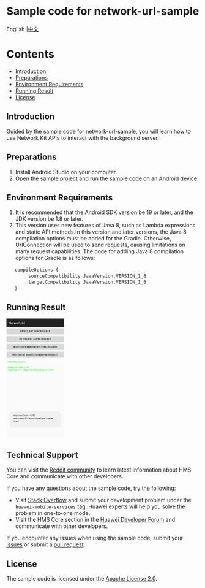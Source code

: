 # Sample code for network-url-sample

English |[中文](./README-zh.md)
# Contents

 * [Introduction](#introduction)
 * [Preparations](#preparations)
 * [Environment Requirements](#environment-requirements)
 * [Running Result](#running-result)
 * [License](#license)

## Introduction
   Guided by the sample code for network-url-sample, you will learn how to use Network Kit APIs to interact with the background server. 

## Preparations
   1. Install Android Studio on your computer.
   2. Open the sample project and run the sample code on an Android device.

## Environment Requirements
   1. It is recommended that the Android SDK version be 19 or later, and the JDK version be 1.8 or later.
   2. This version uses new features of Java 8, such as Lambda expressions and static API methods.In this version and later versions, the Java 8 compilation options must be added for the Gradle. Otherwise, UrlConnection will be used to send requests, causing limitations on many request capabilities. The code for adding Java 8 compilation options for Gradle is as follows:
```
   compileOptions {
        sourceCompatibility JavaVersion.VERSION_1_8
        targetCompatibility JavaVersion.VERSION_1_8
   }
```
## Running Result
   <img src="images/result.jpg" width=30% height = 30%>

## Technical Support
You can visit the [Reddit community](https://www.reddit.com/r/HuaweiDevelopers/) to learn latest information about HMS Core and communicate with other developers. 

If you have any questions about the sample code, try the following:
- Visit
  [Stack Overflow](https://stackoverflow.com/questions/tagged/huawei-mobile-services)
  and submit your development problem under the `huawei-mobile-services`
  tag. Huawei experts will help you solve the problem in one-to-one
  mode.
- Visit the HMS Core section in the
  [Huawei Developer Forum](https://forums.developer.huawei.com/forumPortal/en/forum/hms-core)
  and communicate with other developers.

If you encounter any issues when using the sample code, submit your
[issues](https://github.com/HMS-Core/hms-network-demo/issues) or submit
a [pull request](https://github.com/HMS-Core/hms-network-demo/pulls).


## License
The sample code is licensed under the [Apache License 2.0](http://www.apache.org/licenses/LICENSE-2.0).
